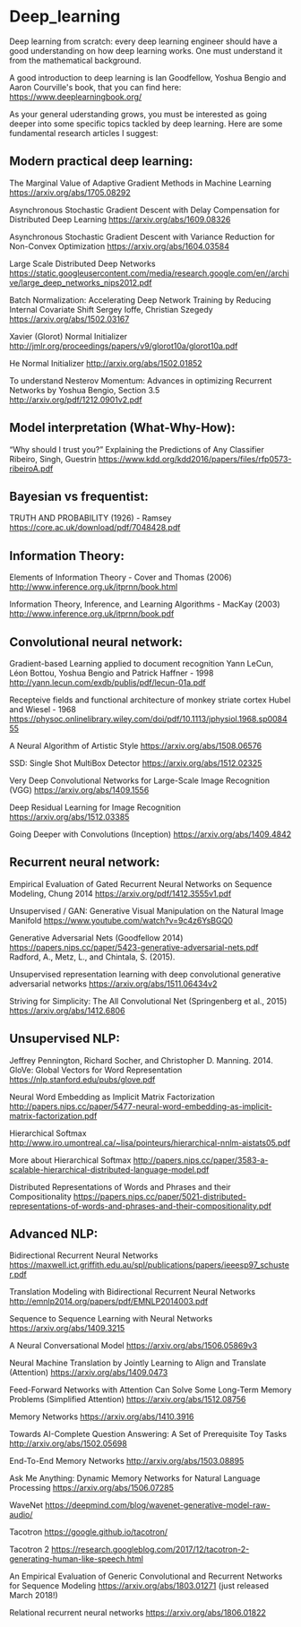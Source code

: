 # Deep_learning
Deep learning from scratch: every deep learning engineer should have a good understanding on how deep learning works. One must understand it from the mathematical background. 

A good introduction to deep learning is Ian Goodfellow, Yoshua Bengio and Aaron Courville's book, that you can find here:
https://www.deeplearningbook.org/

As your general uderstanding grows, you must be interested as going deeper into some specific topics tackled by deep learning. Here are some fundamental research articles I suggest:

## Modern practical deep learning:
The Marginal Value of Adaptive Gradient Methods in Machine Learning
https://arxiv.org/abs/1705.08292

Asynchronous Stochastic Gradient Descent with Delay Compensation for Distributed Deep Learning
https://arxiv.org/abs/1609.08326

Asynchronous Stochastic Gradient Descent with Variance Reduction for Non-Convex Optimization
https://arxiv.org/abs/1604.03584

Large Scale Distributed Deep Networks
https://static.googleusercontent.com/media/research.google.com/en//archive/large_deep_networks_nips2012.pdf

Batch Normalization: Accelerating Deep Network Training by Reducing Internal Covariate Shift
Sergey Ioffe, Christian Szegedy
https://arxiv.org/abs/1502.03167

Xavier (Glorot) Normal Initializer
http://jmlr.org/proceedings/papers/v9/glorot10a/glorot10a.pdf

He Normal Initializer
http://arxiv.org/abs/1502.01852

To understand Nesterov Momentum:
Advances in optimizing Recurrent Networks by Yoshua Bengio, Section 3.5
http://arxiv.org/pdf/1212.0901v2.pdf

## Model interpretation (What-Why-How):
“Why should I trust you?” Explaining the Predictions of Any Classifier
Ribeiro, Singh, Guestrin
https://www.kdd.org/kdd2016/papers/files/rfp0573-ribeiroA.pdf

## Bayesian vs frequentist:
TRUTH AND PROBABILITY (1926) - Ramsey
https://core.ac.uk/download/pdf/7048428.pdf

## Information Theory:
Elements of Information Theory - Cover and Thomas (2006)
http://www.inference.org.uk/itprnn/book.html

Information Theory, Inference, and Learning Algorithms - MacKay (2003)
http://www.inference.org.uk/itprnn/book.pdf

## Convolutional neural network:
Gradient-based Learning applied to document recognition
Yann LeCun, Léon Bottou, Yoshua Bengio and Patrick Haffner - 1998
http://yann.lecun.com/exdb/publis/pdf/lecun-01a.pdf

Recepteive fields and functional architecture of monkey striate cortex
Hubel and Wiesel - 1968
https://physoc.onlinelibrary.wiley.com/doi/pdf/10.1113/jphysiol.1968.sp008455

A Neural Algorithm of Artistic Style
https://arxiv.org/abs/1508.06576

SSD: Single Shot MultiBox Detector
https://arxiv.org/abs/1512.02325     
          
Very Deep Convolutional Networks for Large-Scale Image Recognition (VGG)
https://arxiv.org/abs/1409.1556

Deep Residual Learning for Image Recognition
https://arxiv.org/abs/1512.03385

Going Deeper with Convolutions (Inception)
https://arxiv.org/abs/1409.4842


## Recurrent neural network:
Empirical Evaluation of Gated Recurrent Neural Networks on Sequence Modeling, Chung 2014
https://arxiv.org/pdf/1412.3555v1.pdf

Unsupervised / GAN:
Generative Visual Manipulation on the Natural Image Manifold
https://www.youtube.com/watch?v=9c4z6YsBGQ0

Generative Adversarial Nets (Goodfellow 2014)
https://papers.nips.cc/paper/5423-generative-adversarial-nets.pdf
Radford, A., Metz, L., and Chintala, S. (2015). 
             
Unsupervised representation learning with deep convolutional generative adversarial networks
https://arxiv.org/abs/1511.06434v2

Striving for Simplicity: The All Convolutional Net (Springenberg et al., 2015)
https://arxiv.org/abs/1412.6806

## Unsupervised NLP:
Jeffrey Pennington, Richard Socher, and Christopher D. Manning. 2014. GloVe: Global Vectors for Word Representation
https://nlp.stanford.edu/pubs/glove.pdf

Neural Word Embedding as Implicit Matrix Factorization
http://papers.nips.cc/paper/5477-neural-word-embedding-as-implicit-matrix-factorization.pdf

Hierarchical Softmax
http://www.iro.umontreal.ca/~lisa/pointeurs/hierarchical-nnlm-aistats05.pdf

More about Hierarchical Softmax
http://papers.nips.cc/paper/3583-a-scalable-hierarchical-distributed-language-model.pdf

Distributed Representations of Words and Phrases and their Compositionality
https://papers.nips.cc/paper/5021-distributed-representations-of-words-and-phrases-and-their-compositionality.pdf

## Advanced NLP:
Bidirectional Recurrent Neural Networks
https://maxwell.ict.griffith.edu.au/spl/publications/papers/ieeesp97_schuster.pdf

Translation Modeling with Bidirectional Recurrent Neural Networks
http://emnlp2014.org/papers/pdf/EMNLP2014003.pdf

Sequence to Sequence Learning with Neural Networks
https://arxiv.org/abs/1409.3215

A Neural Conversational Model
https://arxiv.org/abs/1506.05869v3
         
Neural Machine Translation by Jointly Learning to Align and Translate (Attention)
https://arxiv.org/abs/1409.0473

Feed-Forward Networks with Attention Can Solve Some Long-Term Memory Problems (Simplified Attention)
https://arxiv.org/abs/1512.08756

Memory Networks
https://arxiv.org/abs/1410.3916

Towards AI-Complete Question Answering: A Set of Prerequisite Toy Tasks
http://arxiv.org/abs/1502.05698

End-To-End Memory Networks
http://arxiv.org/abs/1503.08895

Ask Me Anything: Dynamic Memory Networks for Natural Language Processing
https://arxiv.org/abs/1506.07285

WaveNet
https://deepmind.com/blog/wavenet-generative-model-raw-audio/

Tacotron
https://google.github.io/tacotron/

Tacotron 2
https://research.googleblog.com/2017/12/tacotron-2-generating-human-like-speech.html

An Empirical Evaluation of Generic Convolutional and Recurrent Networks for Sequence Modeling
https://arxiv.org/abs/1803.01271
(just released March 2018!)

Relational recurrent neural networks
https://arxiv.org/abs/1806.01822
